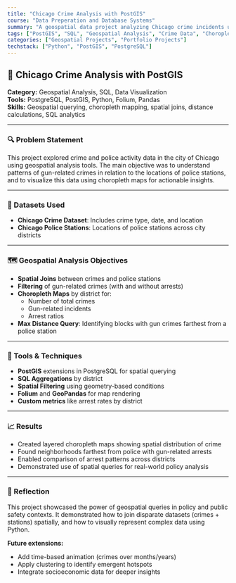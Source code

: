 ```yaml
---
title: "Chicago Crime Analysis with PostGIS"
course: "Data Preperation and Database Systems"
summary: "A geospatial data project analyzing Chicago crime incidents using SQL and PostGIS. Includes choropleth maps of gun-related crimes, spatial joins, and distance metrics between crime locations and police stations."
tags: ["PostGIS", "SQL", "Geospatial Analysis", "Crime Data", "Choropleth Map"]
categories: ["Geospatial Projects", "Portfolio Projects"]
techstack: ["Python", "PostGIS", "PostgreSQL"]
---
```


## 🚨 Chicago Crime Analysis with PostGIS

**Category:** Geospatial Analysis, SQL, Data Visualization  
**Tools:** PostgreSQL, PostGIS, Python, Folium, Pandas  
**Skills:** Geospatial querying, choropleth mapping, spatial joins, distance calculations, SQL analytics

---

### 🔍 Problem Statement

This project explored crime and police activity data in the city of Chicago using geospatial analysis tools. The main objective was to understand patterns of gun-related crimes in relation to the locations of police stations, and to visualize this data using choropleth maps for actionable insights.

---

### 🧭 Datasets Used

- **Chicago Crime Dataset**: Includes crime type, date, and location  
- **Chicago Police Stations**: Locations of police stations across city districts

---

### 🗺️ Geospatial Analysis Objectives

- **Spatial Joins** between crimes and police stations  
- **Filtering** of gun-related crimes (with and without arrests)  
- **Choropleth Maps** by district for:
  - Number of total crimes  
  - Gun-related incidents  
  - Arrest ratios  
- **Max Distance Query**: Identifying blocks with gun crimes farthest from a police station

---

### 🧠 Tools & Techniques

- **PostGIS** extensions in PostgreSQL for spatial querying  
- **SQL Aggregations** by district  
- **Spatial Filtering** using geometry-based conditions  
- **Folium** and **GeoPandas** for map rendering  
- **Custom metrics** like arrest rates by district

---

### 📈 Results

- Created layered choropleth maps showing spatial distribution of crime  
- Found neighborhoods farthest from police with gun-related arrests  
- Enabled comparison of arrest patterns across districts  
- Demonstrated use of spatial queries for real-world policy analysis

---

### 📌 Reflection

This project showcased the power of geospatial queries in policy and public safety contexts. It demonstrated how to join disparate datasets (crimes + stations) spatially, and how to visually represent complex data using Python.

**Future extensions:**
- Add time-based animation (crimes over months/years)  
- Apply clustering to identify emergent hotspots  
- Integrate socioeconomic data for deeper insights
